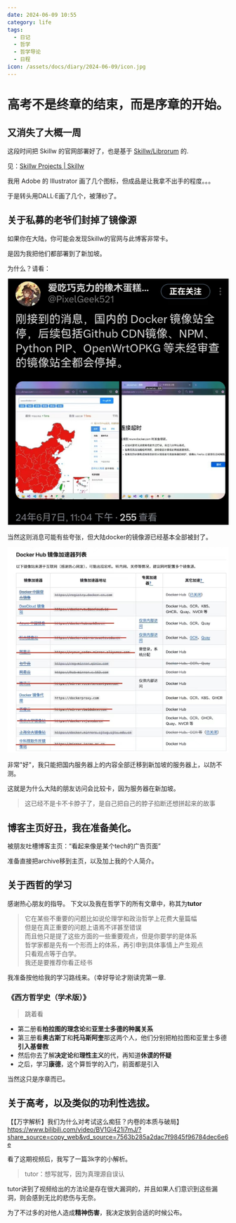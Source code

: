 ```yaml
---
date: 2024-06-09 10:55
category: life
tags:
  - 日记
  - 哲学
  - 哲学导论
  - 日程
icon: /assets/docs/diary/2024-06-09/icon.jpg
---
```


# 高考不是终章的结束，而是序章的开始。

## 又消失了大概一周

这段时间把 Skillw 的官网部署好了，也是基于 [Skillw/Librorum](https://github.com/Skillw/Librorum) 的.

见：[Skillw Projects | Skillw](https://www.skillw.com/zh-CN/)

我用 Adobe 的 Illustrator 画了几个图标，但成品是让我拿不出手的程度。。。

于是转头用DALL·E画了几个，被薄纱了。

## 关于私募的老爷们封掉了镜像源

如果你在大陆，你可能会发现Skillw的官网与此博客非常卡。

是因为我把他们都部署到了新加坡。

为什么？请看：

![](../../assets/docs/diary/2024-06-09/ban.png)

当然这则消息可能有些夸张，但大陆docker的镜像源已经基本全部被封了。

![](../../assets/docs/diary/2024-06-09/ban_.png)

非常"好"，我只能把国内服务器上的内容全部迁移到新加坡的服务器上，以防不测。

这就是为什么大陆的朋友访问会比较卡，因为服务器在新加坡。

> 这已经不是卡不卡脖子了，是自己把自己的脖子掐断还想拼起来的故事

## 博客主页好丑，我在准备美化。

被朋友吐槽博客主页：“看起来像是某个tech的广告页面”

准备直接把archive移到主页，以及加上我的个人简介。

## 关于西哲的学习

感谢热心朋友的指导。
下文以及我在哲学下的所有文章中，称其为**tutor**

> 它在某些不重要的问题比如说伦理学和政治哲学上花费大量篇幅    
> 但是在真正重要的问题上语焉不详甚至错误  
> 而且他只是提了这些方面的一些重要观点，但是你要学的是体系  
> 哲学家都是先有一个形而上的体系，再引申到具体事情上产生观点  
> 只看观点等于白学。  
> 我还是要推荐你看正经书

我准备按他给我的学习路线来。（幸好导论才刚读完第一章.

### 《西方哲学史（学术版）》

> 跳着看

- 第二册看**柏拉图的理念论**和**亚里士多德的种属关系**
- 第三册看**奥古斯丁**和**托马斯阿奎**那这两个人，他们分别把柏拉图和亚里士多德**引入基督教**
- 然后你去了解**决定论**和**理性主义**的代，再知道**休谟的怀疑**
- 之后，学习**康德**，这个算哲学的入门，前面都是引入

当然这只是序章而已。

## 关于高考，以及类似的功利性选拔。

【【万字解析】我们为什么对考试这么痴狂？内卷的本质与破局】 https://www.bilibili.com/video/BV1Gi421i7mJ/?share_source=copy_web&vd_source=7563b285a2dac7f9845f96784dec6e6e

看了这期视频后，我写了一篇3k字的小解析。

> tutor：想写就写，因为真理源自误认

tutor讲到了视频给出的方法论是存在很大漏洞的，并且如果人们意识到这些漏洞，则会感到无比的悲伤与无奈。

为了不过多的对他人造成**精神伤害**，我决定放到合适的时候公布。
